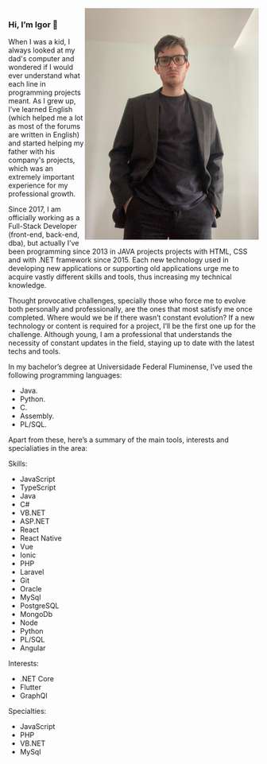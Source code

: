 <img align="right" src="https://github.com/igor-lisboa/igor-lisboa/blob/main/igor-lisboa.jpeg?raw=true" alt="Igor Lisboa" width="350px" />

### Hi, I’m Igor 👋

When I was a kid, I always looked at my dad's computer and wondered if I would ever understand what each line in programming projects meant. As I grew up, I’ve learned English (which helped me a lot as most of the forums are written in English) and started helping my father with his company's projects, which was an extremely important experience for my professional growth.

Since 2017, I am officially working as a Full-Stack Developer (front-end, back-end, dba), but actually I’ve been programming since 2013 in JAVA projects projects with HTML, CSS and with .NET framework since 2015. Each new technology used in developing new applications or supporting old applications urge me to acquire vastly different skills and tools, thus increasing my technical knowledge.

Thought provocative challenges, specially those who force me to evolve both personally and professionally, are the ones that most satisfy me once completed. Where would we be if there wasn’t constant evolution? If a new technology or content is required for a project, I’ll be the first one up for the challenge. Although young, I am a professional that understands the necessity of constant updates in the field, staying up to date with the latest techs and tools. 

In my bachelor’s degree at Universidade Federal Fluminense, I’ve used the following programming languages:
- Java.
- Python.
- C.
- Assembly.
- PL/SQL.

Apart from these, here’s a summary of the main tools, interests and specialiaties in the area:

Skills:
* JavaScript
* TypeScript
* Java
* C#
* VB.NET
* ASP.NET
* React
* React Native
* Vue
* Ionic
* PHP
* Laravel
* Git
* Oracle
* MySql
* PostgreSQL
* MongoDb
* Node
* Python
* PL/SQL
* Angular

Interests:
* .NET Core
* Flutter
* GraphQl

Specialties:
* JavaScript
* PHP
* VB.NET
* MySql